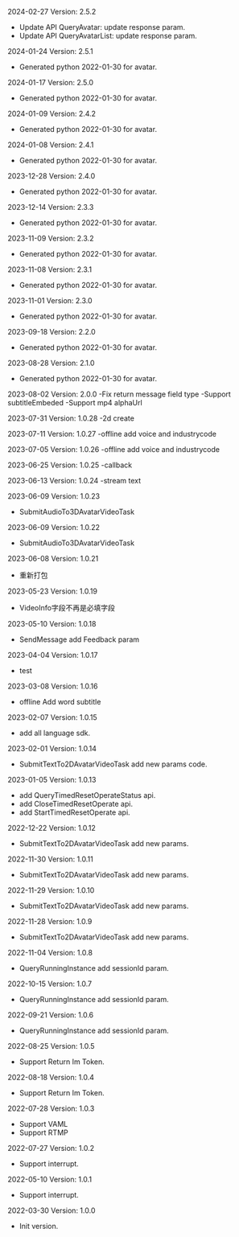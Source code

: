 2024-02-27 Version: 2.5.2
- Update API QueryAvatar: update response param.
- Update API QueryAvatarList: update response param.


2024-01-24 Version: 2.5.1
- Generated python 2022-01-30 for avatar.

2024-01-17 Version: 2.5.0
- Generated python 2022-01-30 for avatar.

2024-01-09 Version: 2.4.2
- Generated python 2022-01-30 for avatar.

2024-01-08 Version: 2.4.1
- Generated python 2022-01-30 for avatar.

2023-12-28 Version: 2.4.0
- Generated python 2022-01-30 for avatar.

2023-12-14 Version: 2.3.3
- Generated python 2022-01-30 for avatar.

2023-11-09 Version: 2.3.2
- Generated python 2022-01-30 for avatar.

2023-11-08 Version: 2.3.1
- Generated python 2022-01-30 for avatar.

2023-11-01 Version: 2.3.0
- Generated python 2022-01-30 for avatar.

2023-09-18 Version: 2.2.0
- Generated python 2022-01-30 for avatar.

2023-08-28 Version: 2.1.0
- Generated python 2022-01-30 for avatar.

2023-08-02 Version: 2.0.0
-Fix return message field type
-Support subtitleEmbeded
-Support mp4 alphaUrl

2023-07-31 Version: 1.0.28
-2d create

2023-07-11 Version: 1.0.27
-offline add voice and industrycode

2023-07-05 Version: 1.0.26
-offline add voice and industrycode

2023-06-25 Version: 1.0.25
-callback

2023-06-13 Version: 1.0.24
-stream text

2023-06-09 Version: 1.0.23
- SubmitAudioTo3DAvatarVideoTask

2023-06-09 Version: 1.0.22
- SubmitAudioTo3DAvatarVideoTask

2023-06-08 Version: 1.0.21
- 重新打包

2023-05-23 Version: 1.0.19
- VideoInfo字段不再是必填字段

2023-05-10 Version: 1.0.18
- SendMessage add Feedback param

2023-04-04 Version: 1.0.17
- test

2023-03-08 Version: 1.0.16
- offline Add word subtitle

2023-02-07 Version: 1.0.15
- add all language sdk.

2023-02-01 Version: 1.0.14
- SubmitTextTo2DAvatarVideoTask add new params code.

2023-01-05 Version: 1.0.13
- add QueryTimedResetOperateStatus api.
- add CloseTimedResetOperate api.
- add StartTimedResetOperate api.

2022-12-22 Version: 1.0.12
- SubmitTextTo2DAvatarVideoTask add new params.

2022-11-30 Version: 1.0.11
- SubmitTextTo2DAvatarVideoTask add new params.

2022-11-29 Version: 1.0.10
- SubmitTextTo2DAvatarVideoTask add new params.

2022-11-28 Version: 1.0.9
- SubmitTextTo2DAvatarVideoTask add new params.

2022-11-04 Version: 1.0.8
- QueryRunningInstance add sessionId param.

2022-10-15 Version: 1.0.7
- QueryRunningInstance add sessionId param.

2022-09-21 Version: 1.0.6
- QueryRunningInstance add sessionId param.

2022-08-25 Version: 1.0.5
- Support Return Im Token.

2022-08-18 Version: 1.0.4
- Support Return Im Token.

2022-07-28 Version: 1.0.3
- Support VAML
- Support RTMP

2022-07-27 Version: 1.0.2
- Support interrupt.

2022-05-10 Version: 1.0.1
- Support interrupt.

2022-03-30 Version: 1.0.0
- Init version.

